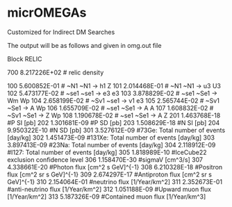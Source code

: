 # micrOMEGAs
Customized for Indirect DM Searches

The output will be as follows and given in omg.out file

Block RELIC

   700   8.217226E+02   # relic density
   
   100   5.600852E-01   # ~N1 ~N1 -> h1 Z
   101   2.014468E-01   # ~N1 ~N1 -> u3 U3
   102   5.473177E-02   # ~se1 ~se1 -> e3 e3
   103   3.878829E-02   # ~se1 ~Se1 -> Wm Wp
   104   2.658199E-02   # ~Sv1 ~se1 -> v1 e3
   105   2.565744E-02   # ~Sv1 ~Se1 -> A Wp
   106   1.655709E-02   # ~se1 ~Se1 -> A A
   107   1.608832E-02   # ~Sv1 ~Se1 -> Z Wp
   108   1.190678E-02   # ~se1 ~Se1 -> A Z
   201   1.463768E-18   #P SI [pb]
   202   1.301681E-09   #P SD [pb]
   203   1.508629E-18   #N SI [pb]
   204   9.950322E-10   #N SD [pb]
   301   3.527612E-09   #73Ge: Total number of events [day/kg]
   302   1.451473E-09   #131Xe: Total number of events [day/kg]
   303   3.897413E-09   #23Na: Total number of events [day/kg]
   304   2.118912E-09   #I127: Total number of events [day/kg]
   305   1.818989E-10   #IceCube22 exclusion confidence level
   306   1.158470E-30   #sigmaV [cm^3/s]
   307   4.338661E-20   #Photon flux [cm^2 s GeV]^{-1}
   308   6.210328E-18   #Positron flux [cm^2 sr s GeV]^{-1}
   309   2.674297E-17   #Antiproton flux [cm^2 sr s GeV]^{-1}
   310   2.154064E-01   #neutrino flux [1/Year/km^2]
   311   2.352673E-01   #anti-neutrino flux [1/Year/km^2]
   312   1.051188E-09   #Upward muon flux [1/Year/km^2]
   313   5.187326E-09   #Contained muon flux [1/Year/km^3]
